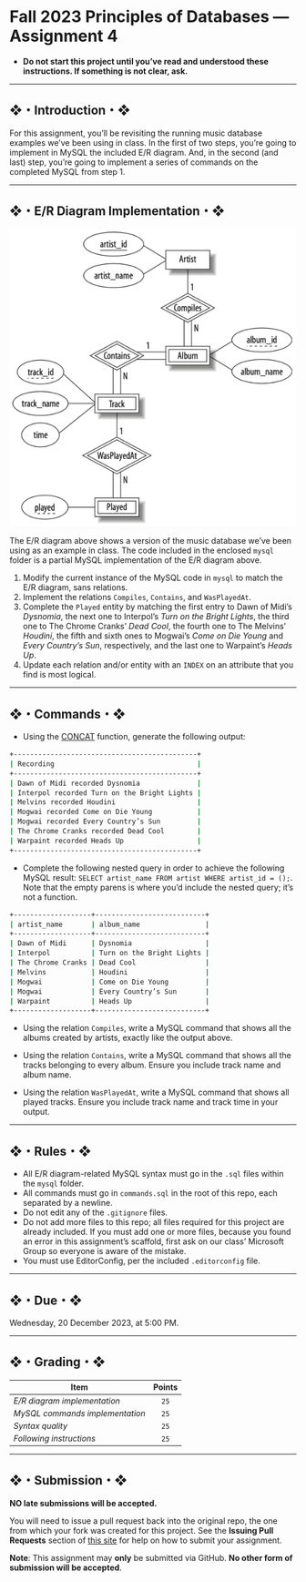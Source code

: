 # Fall 2023 Principles of Databases — Assignment 4

* **Do not start this project until you’ve read and understood these instructions. If something is not clear, ask.**

---

## ❖・Introduction・❖

For this assignment, you’ll be revisiting the running music database examples we’ve been using in class. In the first of two steps, you’re going to implement in MySQL the included E/R diagram. And, in the second (and last) step, you’re going to implement a series of commands on the completed MySQL from step 1.

---

## ❖・E/R Diagram Implementation・❖

![Alt text](e-r-diagram.jpg "a title")

The E/R diagram above shows a version of the music database we’ve been using as an example in class. The code included in the enclosed `mysql` folder is a partial MySQL implementation of the E/R diagram above.

1. Modify the current instance of the MySQL code in `mysql` to match the E/R diagram, sans relations.
2. Implement the relations `Compiles`, `Contains`, and `WasPlayedAt`.
3. Complete the `Played` entity by matching the first entry to Dawn of Midi’s _Dysnomia_, the next one to Interpol’s _Turn on the Bright Lights_, the third one to The Chrome Cranks’ _Dead Cool_, the fourth one to The Melvins’ _Houdini_, the fifth and sixth ones to Mogwai’s _Come on Die Young_ and _Every Country’s Sun_, respectively, and the last one to Warpaint’s _Heads Up_.
4. Update each relation and/or entity with an `INDEX` on an attribute that you find is most logical.

---

## ❖・Commands・❖

* Using the [CONCAT](https://dev.mysql.com/doc/refman/8.0/en/string-functions.html#function_concat) function, generate the following output:
```bash
+---------------------------------------------+
| Recording                                   |
+---------------------------------------------+
| Dawn of Midi recorded Dysnomia              |
| Interpol recorded Turn on the Bright Lights |
| Melvins recorded Houdini                    |
| Mogwai recorded Come on Die Young           |
| Mogwai recorded Every Country’s Sun         |
| The Chrome Cranks recorded Dead Cool        |
| Warpaint recorded Heads Up                  |
+---------------------------------------------+
```

* Complete the following nested query in order to achieve the following MySQL result: `SELECT artist_name FROM artist WHERE artist_id = ();`. Note that the empty parens is where you’d include the nested query; it’s not a function.

```bash
+-------------------+---------------------------+
| artist_name       | album_name                |
+-------------------+---------------------------+
| Dawn of Midi      | Dysnomia                  |
| Interpol          | Turn on the Bright Lights |
| The Chrome Cranks | Dead Cool                 |
| Melvins           | Houdini                   |
| Mogwai            | Come on Die Young         |
| Mogwai            | Every Country’s Sun       |
| Warpaint          | Heads Up                  |
+-------------------+---------------------------+
```

* Using the relation `Compiles`, write a MySQL command that shows all the albums created by artists, exactly like the output above.

* Using the relation `Contains`, write a MySQL command that shows all the tracks belonging to every album. Ensure you include track name and album name.

* Using the relation `WasPlayedAt`, write a MySQL command that shows all played tracks. Ensure you include track name and track time in your output.

---

## ❖・Rules・❖

* All E/R diagram-related MySQL syntax must go in the `.sql` files within the `mysql` folder.
* All commands must go in `commands.sql` in the root of this repo, each separated by a newline.
* Do not edit any of the `.gitignore` files.
* Do not add more files to this repo; all files required for this project are already included. If you must add one or more files, because you found an error in this assignment’s scaffold, first ask on our class’ Microsoft Group so everyone is aware of the mistake.
* You must use EditorConfig, per the included `.editorconfig` file.

---

## ❖・Due・❖

Wednesday, 20 December 2023, at 5:00 PM.

---

## ❖・Grading・❖

| Item                            | Points |
|---------------------------------|:------:|
| *E/R diagram implementation*    | `25`   |
| *MySQL commands implementation* | `25`   |
| *Syntax quality*                | `25`   |
| *Following instructions*        | `25`   |

---

## ❖・Submission・❖

**NO late submissions will be accepted.**

You will need to issue a pull request back into the original repo, the one from which your fork was created for this project. See the **Issuing Pull Requests** section of [this site](http://code-warrior.github.io/tutorials/git/github/index.html) for help on how to submit your assignment.

**Note**: This assignment may **only** be submitted via GitHub. **No other form of submission will be accepted**.
